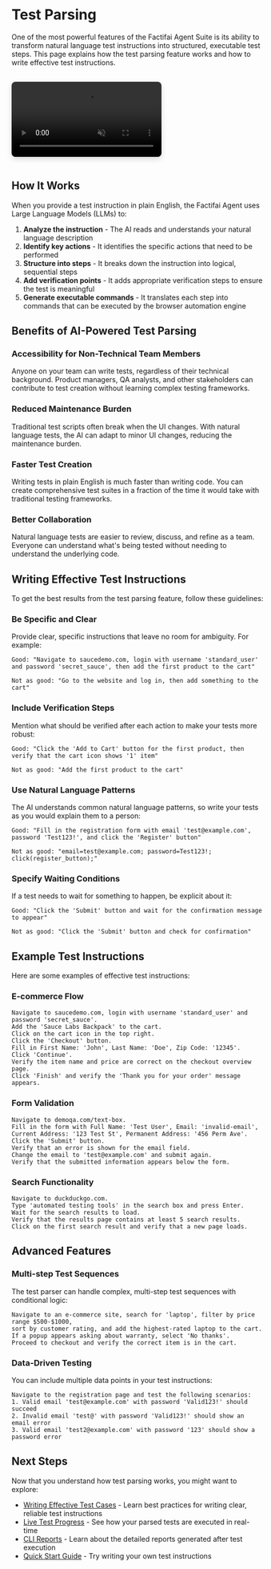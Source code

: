 # Test Parsing

One of the most powerful features of the Factifai Agent Suite is its ability to transform natural language test instructions into structured, executable test steps. This page explains how the test parsing feature works and how to write effective test instructions.

<video controls autoplay loop muted class="feature-video">
  <source src="../assets/test-parsing-demo.mp4" type="video/mp4">
  Your browser does not support the video tag.
</video>

## How It Works

When you provide a test instruction in plain English, the Factifai Agent uses Large Language Models (LLMs) to:

1. **Analyze the instruction** - The AI reads and understands your natural language description
2. **Identify key actions** - It identifies the specific actions that need to be performed
3. **Structure into steps** - It breaks down the instruction into logical, sequential steps
4. **Add verification points** - It adds appropriate verification steps to ensure the test is meaningful
5. **Generate executable commands** - It translates each step into commands that can be executed by the browser automation engine

## Benefits of AI-Powered Test Parsing

### Accessibility for Non-Technical Team Members

Anyone on your team can write tests, regardless of their technical background. Product managers, QA analysts, and other stakeholders can contribute to test creation without learning complex testing frameworks.

### Reduced Maintenance Burden

Traditional test scripts often break when the UI changes. With natural language tests, the AI can adapt to minor UI changes, reducing the maintenance burden.

### Faster Test Creation

Writing tests in plain English is much faster than writing code. You can create comprehensive test suites in a fraction of the time it would take with traditional testing frameworks.

### Better Collaboration

Natural language tests are easier to review, discuss, and refine as a team. Everyone can understand what's being tested without needing to understand the underlying code.

## Writing Effective Test Instructions

To get the best results from the test parsing feature, follow these guidelines:

### Be Specific and Clear

Provide clear, specific instructions that leave no room for ambiguity. For example:

```
Good: "Navigate to saucedemo.com, login with username 'standard_user' and password 'secret_sauce', then add the first product to the cart"

Not as good: "Go to the website and log in, then add something to the cart"
```

### Include Verification Steps

Mention what should be verified after each action to make your tests more robust:

```
Good: "Click the 'Add to Cart' button for the first product, then verify that the cart icon shows '1' item"

Not as good: "Add the first product to the cart"
```

### Use Natural Language Patterns

The AI understands common natural language patterns, so write your tests as you would explain them to a person:

```
Good: "Fill in the registration form with email 'test@example.com', password 'Test123!', and click the 'Register' button"

Not as good: "email=test@example.com; password=Test123!; click(register_button);"
```

### Specify Waiting Conditions

If a test needs to wait for something to happen, be explicit about it:

```
Good: "Click the 'Submit' button and wait for the confirmation message to appear"

Not as good: "Click the 'Submit' button and check for confirmation"
```

## Example Test Instructions

Here are some examples of effective test instructions:

### E-commerce Flow

```
Navigate to saucedemo.com, login with username 'standard_user' and password 'secret_sauce'.
Add the 'Sauce Labs Backpack' to the cart.
Click on the cart icon in the top right.
Click the 'Checkout' button.
Fill in First Name: 'John', Last Name: 'Doe', Zip Code: '12345'.
Click 'Continue'.
Verify the item name and price are correct on the checkout overview page.
Click 'Finish' and verify the 'Thank you for your order' message appears.
```

### Form Validation

```
Navigate to demoqa.com/text-box.
Fill in the form with Full Name: 'Test User', Email: 'invalid-email', Current Address: '123 Test St', Permanent Address: '456 Perm Ave'.
Click the 'Submit' button.
Verify that an error is shown for the email field.
Change the email to 'test@example.com' and submit again.
Verify that the submitted information appears below the form.
```

### Search Functionality

```
Navigate to duckduckgo.com.
Type 'automated testing tools' in the search box and press Enter.
Wait for the search results to load.
Verify that the results page contains at least 5 search results.
Click on the first search result and verify that a new page loads.
```

## Advanced Features

### Multi-step Test Sequences

The test parser can handle complex, multi-step test sequences with conditional logic:

```
Navigate to an e-commerce site, search for 'laptop', filter by price range $500-$1000, 
sort by customer rating, and add the highest-rated laptop to the cart. 
If a popup appears asking about warranty, select 'No thanks'. 
Proceed to checkout and verify the correct item is in the cart.
```

### Data-Driven Testing

You can include multiple data points in your test instructions:

```
Navigate to the registration page and test the following scenarios:
1. Valid email 'test@example.com' with password 'Valid123!' should succeed
2. Invalid email 'test@' with password 'Valid123!' should show an email error
3. Valid email 'test2@example.com' with password '123' should show a password error
```

## Next Steps

Now that you understand how test parsing works, you might want to explore:

- [Writing Effective Test Cases](../guides/writing-test-cases) - Learn best practices for writing clear, reliable test instructions
- [Live Test Progress](./live-progress) - See how your parsed tests are executed in real-time
- [CLI Reports](./cli-reports) - Learn about the detailed reports generated after test execution
- [Quick Start Guide](../getting-started/quick-start) - Try writing your own test instructions

<style>
.feature-video {
  max-width: 100%;
  border-radius: 8px;
  box-shadow: 0 4px 12px rgba(0, 0, 0, 0.15);
  margin: 1rem 0;
}
</style>
